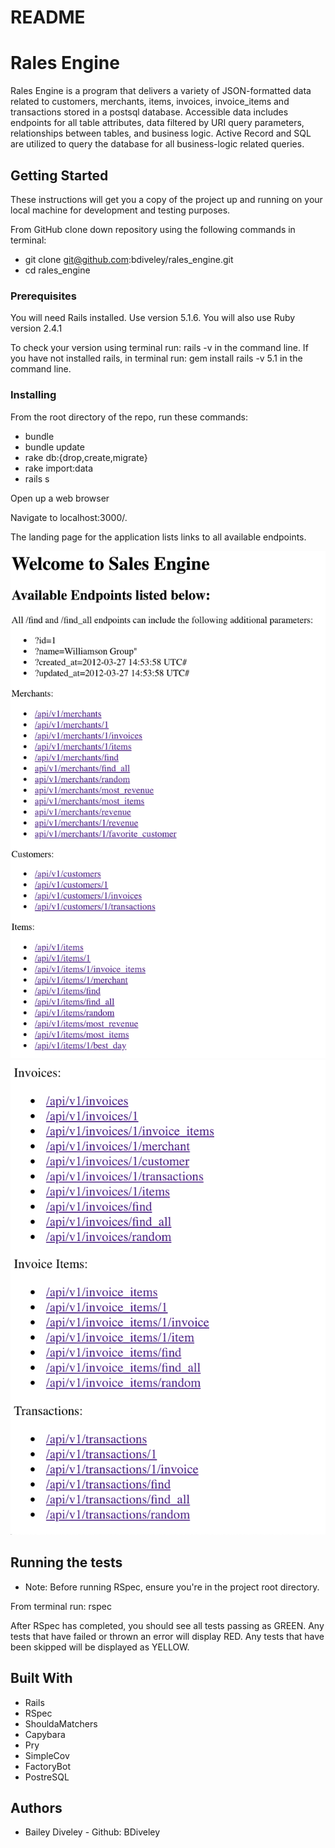 # README

# Rales Engine

Rales Engine is a program that delivers a variety of JSON-formatted data related to customers, merchants, items, invoices, invoice_items and transactions stored in a postsql database.  Accessible data includes endpoints for all table attributes, data filtered by URI query parameters, relationships between tables, and business logic.  Active Record and SQL are utilized to query the database for all business-logic related queries.

## Getting Started

These instructions will get you a copy of the project up and running on your local machine for development and testing purposes.

From GitHub clone down repository using the following commands in terminal:
* git clone git@github.com:bdiveley/rales_engine.git
* cd rales_engine

### Prerequisites

You will need Rails installed. Use version 5.1.6.  You will also use Ruby version 2.4.1

To check your version using terminal run: rails -v in the command line.
If you have not installed rails, in terminal run: gem install rails -v 5.1 in the command line.

### Installing

From the root directory of the repo, run these commands:
* bundle
* bundle update
* rake db:{drop,create,migrate}
* rake import:data
* rails s

Open up a web browser

Navigate to localhost:3000/.

The landing page for the application lists links to all available endpoints.

![alt text](welcome_1.png)
![alt text](welcome_2.png)

## Running the tests

* Note: Before running RSpec, ensure you're in the project root directory.

From terminal run: rspec

After RSpec has completed, you should see all tests passing as GREEN.  Any tests that have failed or thrown an error will display RED.  Any tests that have been skipped will be displayed as YELLOW.

## Built With

* Rails
* RSpec
* ShouldaMatchers
* Capybara
* Pry
* SimpleCov
* FactoryBot
* PostreSQL

## Authors

* Bailey Diveley - Github: BDiveley
